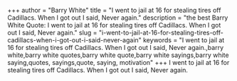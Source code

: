 +++
author = "Barry White"
title = "I went to jail at 16 for stealing tires off Cadillacs. When I got out I said, Never again."
description = "the best Barry White Quote: I went to jail at 16 for stealing tires off Cadillacs. When I got out I said, Never again."
slug = "i-went-to-jail-at-16-for-stealing-tires-off-cadillacs-when-i-got-out-i-said-never-again"
keywords = "I went to jail at 16 for stealing tires off Cadillacs. When I got out I said, Never again.,barry white,barry white quotes,barry white quote,barry white sayings,barry white saying,quotes, sayings,quote, saying, motivation"
+++
I went to jail at 16 for stealing tires off Cadillacs. When I got out I said, Never again.

